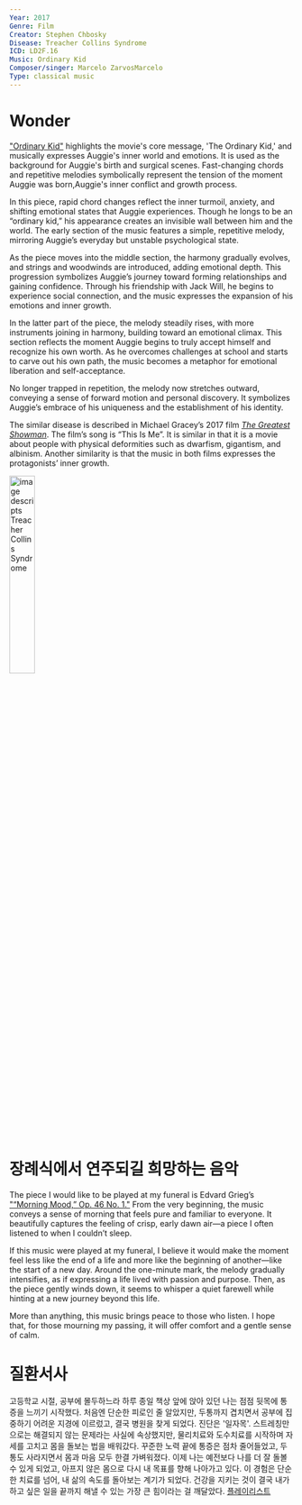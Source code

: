 ```yaml
---
Year: 2017
Genre: Film
Creator: Stephen Chbosky
Disease: Treacher Collins Syndrome
ICD: LD2F.16
Music: Ordinary Kid
Composer/singer: Marcelo ZarvosMarcelo
Type: classical music
---
```


# Wonder

["Ordinary Kid"](https://youtu.be/CT69UaBUydA?si=qt6t0Xb1kGwNrp_u) highlights the movie's core message, 'The Ordinary Kid,' and musically expresses Auggie's inner world and emotions. It is used as the background for Auggie's birth and surgical scenes. Fast-changing chords and repetitive melodies symbolically represent the tension of the moment Auggie was born,Auggie's inner conflict and growth process.

In this piece, rapid chord changes reflect the inner turmoil, anxiety, and shifting emotional states that Auggie experiences. Though he longs to be an “ordinary kid,” his appearance creates an invisible wall between him and the world. The early section of the music features a simple, repetitive melody, mirroring Auggie’s everyday but unstable psychological state.

As the piece moves into the middle section, the harmony gradually evolves, and strings and woodwinds are introduced, adding emotional depth. This progression symbolizes Auggie’s journey toward forming relationships and gaining confidence. Through his friendship with Jack Will, he begins to experience social connection, and the music expresses the expansion of his emotions and inner growth.

In the latter part of the piece, the melody steadily rises, with more instruments joining in harmony, building toward an emotional climax. This section reflects the moment Auggie begins to truly accept himself and recognize his own worth. As he overcomes challenges at school and starts to carve out his own path, the music becomes a metaphor for emotional liberation and self-acceptance.

No longer trapped in repetition, the melody now stretches outward, conveying a sense of forward motion and personal discovery. It symbolizes Auggie’s embrace of his uniqueness and the establishment of his identity.

The similar disease is described in Michael Gracey’s 2017 film [*The Greatest Showman*](shin_minchul.md). The film’s song is “This Is Me”. It is similar in that it is a movie about people with physical deformities such as dwarfism, gigantism, and albinism. Another similarity is that the music in both films expresses the protagonists’ inner growth.

<img src="./kim_hyerin_img.jpg" alt="image descripts Treacher Collins Syndrome" style="width:30%;" />

# 장례식에서 연주되길 희망하는 음악
The piece I would like to be played at my funeral is Edvard Grieg’s ["“Morning Mood,” Op. 46 No. 1."](https://youtu.be/g2-a63dCPT0?si=fDrtKnoybSSC_R_q)
From the very beginning, the music conveys a sense of morning that feels pure and familiar to everyone. It beautifully captures the feeling of crisp, early dawn air—a piece I often listened to when I couldn’t sleep.

If this music were played at my funeral, I believe it would make the moment feel less like the end of a life and more like the beginning of another—like the start of a new day. Around the one-minute mark, the melody gradually intensifies, as if expressing a life lived with passion and purpose. Then, as the piece gently winds down, it seems to whisper a quiet farewell while hinting at a new journey beyond this life.

More than anything, this music brings peace to those who listen. I hope that, for those mourning my passing, it will offer comfort and a gentle sense of calm.

# 질환서사
고등학교 시절, 공부에 몰두하느라 하루 종일 책상 앞에 앉아 있던 나는 점점 뒷목에 통증을 느끼기 시작했다. 처음엔 단순한 피로인 줄 알았지만, 두통까지 겹치면서 공부에 집중하기 어려운 지경에 이르렀고, 결국 병원을 찾게 되었다. 진단은 '일자목'. 스트레칭만으로는 해결되지 않는 문제라는 사실에 속상했지만, 물리치료와 도수치료를 시작하며 자세를 고치고 몸을 돌보는 법을 배워갔다. 꾸준한 노력 끝에 통증은 점차 줄어들었고, 두통도 사라지면서 몸과 마음 모두 한결 가벼워졌다. 이제 나는 예전보다 나를 더 잘 돌볼 수 있게 되었고, 아프지 않은 몸으로 다시 내 목표를 향해 나아가고 있다. 이 경험은 단순한 치료를 넘어, 내 삶의 속도를 돌아보는 계기가 되었다. 건강을 지키는 것이 결국 내가 하고 싶은 일을 끝까지 해낼 수 있는 가장 큰 힘이라는 걸 깨달았다.
[플레이리스트](https://youtube.com/playlist?list=PLMuuhsImL9y_EnDI31H8Ci_Um7TKCT9G9&si=rd8VuShaCPeFM1mj)
